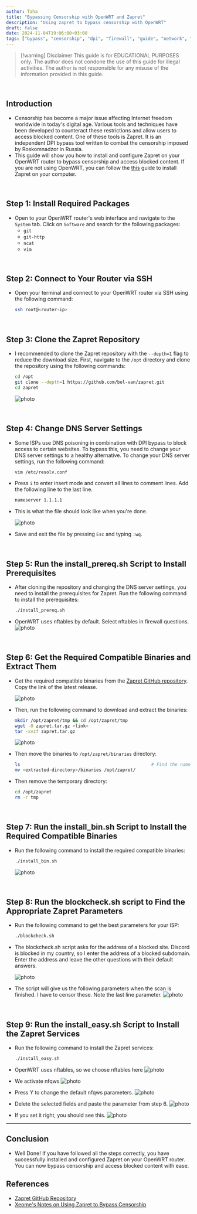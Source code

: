 ```yaml
---
author: Taha
title: "Bypassing Censorship with OpenWRT and Zapret"
description: "Using zapret to bypass censorship with OpenWRT"
draft: false
date: 2024-11-04T19:06:00+03:00
tags: ["bypass", "censorship", "dpi", "firewall", "guide", "network", "openwrt", "router", "tutorial", "zapret"]
---
```


> [!warning] Disclaimer
> This guide is for EDUCATIONAL PURPOSES only. The author does not condone the
> use of this guide for illegal activities. The author is not responsible for
> any misuse of the information provided in this guide.

<br>

## Introduction

- Censorship has become a major issue affecting Internet freedom worldwide in
today's digital age. Various tools and techniques have been developed to counteract
these restrictions and allow users to access blocked content. One of these tools
is Zapret. It is an independent DPI bypass tool written to combat the censorship
imposed by Roskomnadzor in Russia.
- This guide will show you how to install and configure Zapret on your OpenWRT
router to bypass censorship and access blocked content. If you are not using OpenWRT,
you can follow the [this](https://notes.xeome.dev/notes/Using-zapret-to-bypass-censorship)
guide to install Zapret on your computer.

<br>

## Step 1: Install Required Packages

- Open to your OpenWRT router's web interface and navigate to the `System` tab.
Click on `Software` and search for the following packages:
  - `git`
  - `git-http`
  - `ncat`
  - `vim`

<br>

## Step 2: Connect to Your Router via SSH

- Open your terminal and connect to your OpenWRT router via SSH using the following
command:

  ```bash
  ssh root@<router-ip>
  ```

<br>

## Step 3: Clone the Zapret Repository

- I recommended to clone the Zapret repository with the `--depth=1` flag to reduce
the download size. First, navigate to the `/opt` directory and clone the repository
using the following commands:

  ```bash
  cd /opt
  git clone --depth=1 https://github.com/bol-van/zapret.git
  cd zapret
  ```

  ![photo](/assets/Pasted%20image%2020241104204129.png)

<br>

## Step 4: Change DNS Server Settings

- Some ISPs use DNS poisoning in combination with DPI bypass to block access to
certain websites. To bypass this, you need to change your DNS server settings to
a healthy alternative. To change your DNS server settings, run the following command:

  ```bash
  vim /etc/resolv.conf
  ```

- Press `i` to enter insert mode and convert all lines to comment lines. Add the
following line to the last line.

  ```bash
  nameserver 1.1.1.1
  ```

- This is what the file should look like when you're done.

  ![photo](/assets/Pasted%20image%2020241104204207.png)

- Save and exit the file by pressing `Esc` and typing `:wq`.

<br>

## Step 5: Run the install_prereq.sh Script to Install Prerequisites

- After cloning the repository and changing the DNS server settings, you need to
install the prerequisites for Zapret. Run the following command to install the prerequisites:

  ```bash
  ./install_prereq.sh
  ```

- OpenWRT uses nftables by default. Select nftables in firewall questions.
  ![photo](/assets/Pasted%20image%2020241104204411.png)

<br>

## Step 6: Get the Required Compatible Binaries and Extract Them

- Get the required compatible binaries from the [Zapret GitHub repository](https://github.com/bol-van/zapret/releases/latest).
  Copy the link of the latest release.

  ![photo](/assets/Pasted%20image%2020250117214206.png)

- Then, run the following command to download and extract the binaries:

  ```bash
  mkdir /opt/zapret/tmp && cd /opt/zapret/tmp
  wget -O zapret.tar.gz <link>
  tar -xvzf zapret.tar.gz
  ```

  ![photo](/assets/Pasted%20image%2020250117214712.png)

- Then move the binaries to `/opt/zapret/binaries` directory:

  ```bash
  ls                                                  # Find the name of the extracted directory
  mv <extracted-directory>/binaries /opt/zapret/
  ```

- Then remove the temporary directory:

  ```bash
  cd /opt/zapret
  rm -r tmp
  ```

<br>

## Step 7: Run the install_bin.sh Script to Install the Required Compatible Binaries

- Run the following command to install the required compatible binaries:

  ```bash
  ./install_bin.sh
  ```

  ![photo](/assets/Pasted%20image%2020241104204218.png)

<br>

## Step 8: Run the blockcheck.sh script to Find the Appropriate Zapret Parameters

- Run the following command to get the best parameters for your ISP:

  ```bash
  ./blockcheck.sh
  ```

- The blockcheck.sh script asks for the address of a blocked site. Discord is blocked
in my country, so I enter the address of a blocked subdomain. Enter the address
and leave the other questions with their default answers.

  ![photo](/assets/Pasted%20image%2020241104204234.png)

- The script will give us the following parameters when the scan is finished. I
have to censor these. Note the last line parameter.
  ![photo](/assets/Pasted%20image%2020241104210017.png)

<br>

## Step 9: Run the install_easy.sh Script to Install the Zapret Services

- Run the following command to install the Zapret services:

  ```bash
  ./install_easy.sh
  ```

- OpenWRT uses nftables, so we choose nftables here
  ![photo](/assets/Pasted%20image%2020241104204300.png)
- We activate nfqws
  ![photo](/assets/Pasted%20image%2020241104204840.png)
- Press Y to change the default nfqws parameters.
  ![photo](/assets/Pasted%20image%2020241104204311.png)
- Delete the selected fields and paste the parameter from step 6.
  ![photo](/assets/Pasted%20image%2020241104204722.png)
- If you set it right, you should see this.
  ![photo](/assets/Pasted%20image%2020241104204317.png)

---

## Conclusion

- Well Done! If you have followed all the steps correctly, you have successfully
installed and configured Zapret on your OpenWRT router. You can now bypass censorship
and access blocked content with ease.

## References

- [Zapret GitHub Repository](https://github.com/bol-van/zapret)
- [Xeome's Notes on Using Zapret to Bypass Censorship](https://notes.xeome.dev/notes/Using-zapret-to-bypass-censorship)
